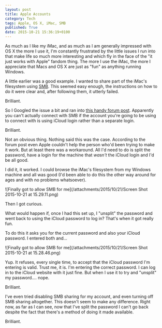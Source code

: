 ```yaml
---
layout: post
title: Apple Accounts
category: Tech
tags: Apple, OS X, iMac, SMB
published: True
date: 2015-10-21 15:36:19+0100
---
```


As much as I like my iMac, and as much as I am generally impressed with OS X
the more I use it, I'm constantly frustrated by the little issues I run into
that make life so much more interesting and which fly in the face of the
"it just works with Apple" fandom thing. The more I use the iMac, the more I
appreciate that Macs and OS X are just as "fun" as anything running Windows.

A little earlier was a good example. I wanted to share part of the iMac's
filesystem using [SMB](https://en.wikipedia.org/wiki/Server_Message_Block).
This seemed easy enough, the instructions on how to do it were clear and,
after following them, it utterly failed.

Brilliant.

So I Googled the issue a bit and ran into
[this handy forum post](https://discussions.apple.com/thread/6629743?start=0&tstart=0).
Apparently you can't actually connect with SMB if the account you're going to
be using to connect with is using iCloud login rather than a separate login.

Brilliant.

Not an obvious thing. Nothing said this was the case. According to the forum
post even Apple couldn't help the person who'd been trying to make it work.
But at least there was a workaround. All I'd need to do is split the password,
have a login for the machine that *wasn't* the iCloud login and I'd be all good.

I did it, it worked. I could browse the iMac's filesystem from my Windows
machine and all was good (I'd been able to do this the other way around
for ages and with no problems whatsoever).

![Finally got to allow SMB for me](/attachments/2015/10/21/Screen Shot 2015-10-21 at 15.29.11.png)

Then I got curious.

What would happen if, once I had this set up, I "unsplit" the password and
went back to using the iCloud password to log in? That's when it got really fun.

To do this it asks you for the current password and also your iCloud password.
I entered both and...

![Finally got to allow SMB for me](/attachments/2015/10/21/Screen Shot 2015-10-21 at 15.28.46.png)

Yup. It refuses, every single time, to accept that the iCloud password I'm
entering is valid. Trust me, it is. I'm entering the correct password. I can
log in to the iCloud website with it just fine. But when I use it to try and
"unsplit" my password.... nope.

Brilliant.

I've even tried disabling SMB sharing for my account, and even turning off
SMB sharing altogether. This doesn't seem to make any difference. Right now,
as far as I can see, now that I've split the password I can't go back
despite the fact that there's a method of doing it made available.

Brilliant.

[//]: # (2015-10-21-apple-accounts.md ends here)
